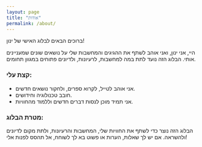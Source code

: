 ```yaml
---
layout: page
title: "אודות"
permalink: /about/
---
```


<p class="message">
  ברוכים הבאים לבלוג האישי של ינון!
</p>

היי, אני ינון, ואני אוהב לשתף את ההגיגים והמחשבות שלי על נושאים שונים שמעניינים אותי. 
הבלוג הזה נועד לתת במה למחשבות, לרעיונות, ולדיונים פתוחים במגוון תחומים.

### קצת עלי:
- אני אוהב לטייל, לקרוא ספרים, ולחקור נושאים חדשים.
- חובב טכנולוגיה וחידושים.
- אני תמיד מוכן לנסות דברים חדשים וללמוד מהחוויות.

### מטרת הבלוג:
הבלוג הזה נוצר כדי לשתף את החוויות שלי, המחשבות והרעיונות, ולתת מקום לדיונים ולהשראה.
אם יש לך שאלות, הערות או פשוט בא לך לשוחח, אל תהסס לפנות אלי!
